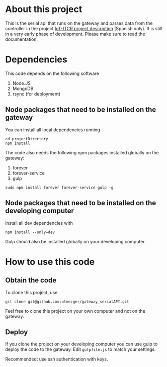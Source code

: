 # About this project
This is the serial api that runs on the gateway and parses data from the controller in the project [IoT-ITCR project description](http://green-and-energy.com/project/proyecto-iot-en-el-tec/) (Spanish only). It is still in a very early phase of development. Please make sure to read the documentation.

# Dependencies
This code depends on the following software

1. Node.JS
1. MongoDB
1. rsync (for deployment)

## Node packages that need to be installed on the gateway
You can install all local dependencies running
```
cd projectDirectory
npm install
```
The code also needs the following npm packages installed globally on the gateway:

1. forever
1. forever-service
1. gulp
```
sudo npm install forever forever-service gulp -g
```

## Node packages that need to be installed on the developing computer
Install all dev dependencies with
```
npm install --only=dev
```

Gulp should also be installed globally on your developing computer.


# How to use this code
## Obtain the code
To clone this project, use
```
git clone git@github.com:otmezger/gateway_serialAPI.git
```

Feel free to clone this project on your own computer and not on the gateway.

## Deploy
If you clone the project on your developing computer you can use gulp to deploy the code to the gateway. Edit `gulpfile.js` to match your settings.

Recommended: use ssh authentication with keys. 
